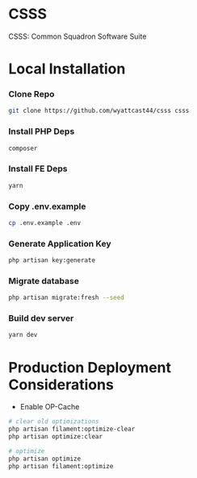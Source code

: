 # CSSS

CSSS: Common Squadron Software Suite

# Local Installation

### Clone Repo

```bash
git clone https://github.com/wyattcast44/csss csss
```

### Install PHP Deps

```bash
composer
```

### Install FE Deps

```bash
yarn
```

### Copy .env.example 

```bash
cp .env.example .env
```

### Generate Application Key

```bash
php artisan key:generate
```

### Migrate database

```bash
php artisan migrate:fresh --seed
```

### Build dev server

```bash
yarn dev
```

# Production Deployment Considerations

- Enable OP-Cache


```bash
# clear old optimizations
php artisan filament:optimize-clear
php artisan optimize:clear

# optimize
php artisan optimize
php artisan filament:optimize
```